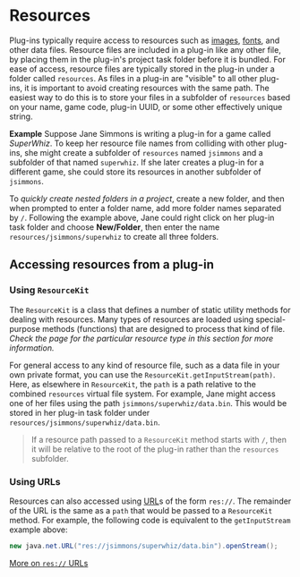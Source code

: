 # Resources

Plug-ins typically require access to resources such as [images](dm-res-image.md), [fonts](dm-res-font.md), and other data files. Resource files are included in a plug-in like any other file, by placing them in the plug-in's project task folder before it is bundled. For ease of access, resource files are typically stored in the plug-in under a folder called `resources`. As files in a plug-in are "visible" to all other plug-ins, it is important to avoid creating resources with the same path. The easiest way to do this is to store your files in a subfolder of `resources` based on your name, game code, plug-in UUID, or some other effectively unique string.

**Example** 
Suppose Jane Simmons is writing a plug-in for a game called *SuperWhiz*. To keep her resource file names from colliding with other plug-ins, she might create a subfolder of `resources` named `jsimmons` and a subfolder of that named `superwhiz`. If she later creates a plug-in for a different game, she could store its resources in another subfolder of `jsimmons`.

To *quickly create nested folders in a project*, create a new folder, and then when prompted to enter a folder name, add more folder names separated by `/`. Following the example above, Jane could right click on her plug-in task folder and choose **New/Folder**, then enter the name `resources/jsimmons/superwhiz` to create all three folders.

## Accessing resources from a plug-in

### Using `ResourceKit`

The `ResourceKit` is a class that defines a number of static utility methods for dealing with resources. Many types of resources are loaded using special-purpose methods (functions) that are designed to process that kind of file. *Check the page for the particular resource type in this section for more information.*

For general access to any kind of resource file, such as a data file in your own private format, you can use the `ResourceKit.getInputStream(path)`. Here, as elsewhere in `ResourceKit`, the `path` is a path relative to the combined `resources` virtual file system. For example, Jane might access one of her files using the path `jsimmons/superwhiz/data.bin`. This would be stored in her plug-in task folder under `resources/jsimmons/superwhiz/data.bin`.

> If a resource path passed to a `ResourceKit` method starts with `/`, then it will be relative to the root of the plug-in rather than the `resources` subfolder.

### Using URLs

Resources can also accessed using [URL](https://docs.oracle.com/javase/8/docs/api/java/net/URL.html)s of the form `res://`. The remainder of the URL is the same as a `path` that would be passed to a `ResourceKit` method. For example, the following code is equivalent to the `getInputStream` example above:

```java
new java.net.URL("res://jsimmons/superwhiz/data.bin").openStream();
```

[More on `res://` URLs](dm-special-urls.md)
